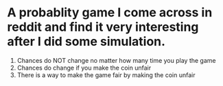 # A probablity game I come across in reddit and find it very interesting after I did some simulation. 

1. Chances do NOT change no matter how many time you play the game
2. Chances do change if you make the coin unfair
3. There is a way to make the game fair by making the coin unfair
